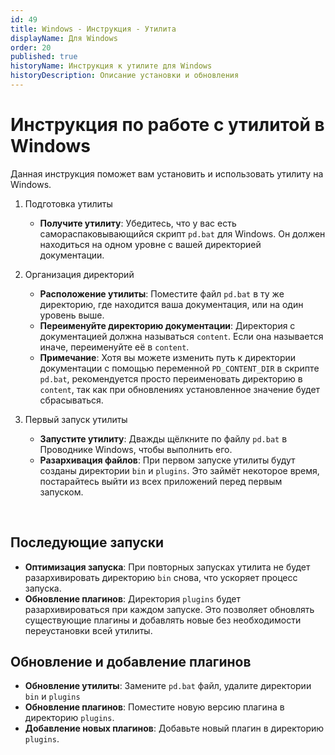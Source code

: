 ```yaml
---
id: 49
title: Windows - Инструкция - Утилита
displayName: Для Windows
order: 20
published: true
historyName: Инструкция к утилите для Windows
historyDescription: Описание установки и обновления
---
```


# Инструкция по работе с утилитой в Windows

Данная инструкция поможет вам установить и использовать утилиту на Windows.

1. Подготовка утилиты
    - **Получите утилиту**: Убедитесь, что у вас есть самораспаковывающийся скрипт `pd.bat` для Windows. Он должен
    находиться на одном уровне с вашей директорией документации.<br/>

2. Организация директорий
   - **Расположение утилиты**: Поместите файл `pd.bat` в ту же директорию, где находится ваша документация, или на один
   уровень выше.
   - **Переименуйте директорию документации**: Директория с документацией должна называться `content`. Если она называется
   иначе, переименуйте её в `content`.
   - **Примечание**: Хотя вы можете изменить путь к директории документации с помощью переменной `PD_CONTENT_DIR`
   в скрипте `pd.bat`, рекомендуется просто переименовать директорию в `content`, так как при обновлениях установленное
   значение будет сбрасываться.<br/>

3. Первый запуск утилиты
   - **Запустите утилиту**: Дважды щёлкните по файлу `pd.bat` в Проводнике Windows, чтобы выполнить его.
   - **Разархивация файлов**: При первом запуске утилиты будут созданы директории `bin` и `plugins`.
   Это займёт некоторое время, постарайтесь выйти из всех приложений перед первым запуском.

<br/>


## Последующие запуски

- **Оптимизация запуска**: При повторных запусках утилита не будет разархивировать директорию `bin` снова, что ускоряет
процесс запуска.
- **Обновление плагинов**: Директория `plugins` будет разархивироваться при каждом запуске. Это позволяет обновлять
существующие плагины и добавлять новые без необходимости переустановки всей утилиты.


## Обновление и добавление плагинов

- **Обновление утилиты**: Замените `pd.bat` файл, удалите директории `bin` и `plugins`
- **Обновление плагинов**: Поместите новую версию плагина в директорию `plugins`.
- **Добавление новых плагинов**: Добавьте новый плагин в директорию `plugins`.
